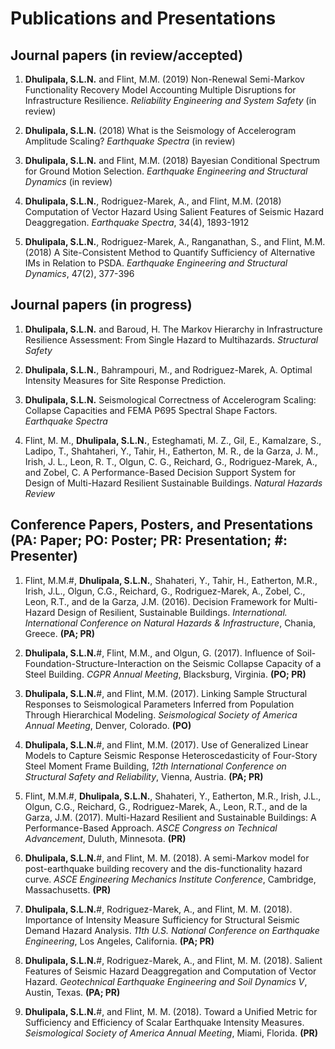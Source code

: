# Publications and Presentations


## Journal papers (in review/accepted)

1. **Dhulipala, S.L.N.** and Flint, M.M. (2019) Non-Renewal Semi-Markov Functionality Recovery Model Accounting Multiple Disruptions for Infrastructure Resilience. *Reliability Engineering and System Safety* (in review)

2. **Dhulipala, S.L.N.** (2018) What is the Seismology of Accelerogram Amplitude Scaling? *Earthquake Spectra* (in review)

3. **Dhulipala, S.L.N.** and Flint, M.M. (2018) Bayesian Conditional Spectrum for Ground Motion Selection. *Earthquake Engineering and Structural Dynamics* (in review)

4. **Dhulipala, S.L.N.**, Rodriguez-Marek, A., and Flint, M.M. (2018) Computation of Vector Hazard Using Salient Features of Seismic Hazard Deaggregation. *Earthquake Spectra*, 34(4), 1893-1912

5. **Dhulipala, S.L.N.**, Rodriguez-Marek, A., Ranganathan, S., and Flint, M.M. (2018) A Site-Consistent Method to Quantify Sufficiency of Alternative IMs in Relation to PSDA. *Earthquake Engineering and Structural Dynamics*, 47(2), 377-396


## Journal papers (in progress)

1. **Dhulipala, S.L.N.** and Baroud, H. The Markov Hierarchy in Infrastructure Resilience Assessment: From Single Hazard to Multihazards. *Structural Safety*

2. **Dhulipala, S.L.N.**, Bahrampouri, M., and Rodriguez-Marek, A. Optimal Intensity Measures for Site Response Prediction.

3. **Dhulipala, S.L.N.** Seismological Correctness of Accelerogram Scaling: Collapse Capacities and FEMA P695 Spectral Shape Factors. *Earthquake Spectra*

4. Flint, M. M., **Dhulipala, S.L.N.**, Esteghamati, M. Z., Gil, E., Kamalzare, S., Ladipo, T., Shahtaheri, Y., Tahir, H., Eatherton, M. R., de la Garza, J. M., Irish, J. L., Leon, R. T., Olgun, C. G., Reichard, G., Rodriguez-Marek, A., and Zobel, C. A Performance-Based Decision Support System for Design of Multi-Hazard Resilient Sustainable Buildings. *Natural Hazards Review*


## Conference Papers, Posters, and Presentations (PA: Paper; PO: Poster; PR: Presentation; #: Presenter)

1. Flint, M.M.#, **Dhulipala, S.L.N.**, Shahateri, Y., Tahir, H., Eatherton, M.R., Irish, J.L., Olgun, C.G., Reichard, G., Rodriguez-Marek, A., Zobel, C., Leon, R.T., and de la Garza, J.M. (2016). Decision Framework for Multi-Hazard Design of Resilient, Sustainable Buildings. *International. International Conference on Natural Hazards & Infrastructure*, Chania, Greece. **(PA; PR)**

2. **Dhulipala, S.L.N.**#, Flint, M.M., and Olgun, G. (2017). Influence of Soil-Foundation-Structure-Interaction on the Seismic Collapse Capacity of a Steel Building. *CGPR Annual Meeting*, Blacksburg, Virginia. **(PO; PR)**

3. **Dhulipala, S.L.N.**#, and Flint, M.M. (2017). Linking Sample Structural Responses to Seismological Parameters Inferred from Population Through Hierarchical Modeling. *Seismological Society of America Annual Meeting*, Denver, Colorado. **(PO)**

4. **Dhulipala, S.L.N.**#, and Flint, M.M. (2017). Use of Generalized Linear Models to Capture Seismic Response Heteroscedasticity of Four-Story Steel Moment Frame Building, *12th International Conference on Structural Safety and Reliability*, Vienna, Austria. **(PA; PR)**

5. Flint, M.M.#, **Dhulipala, S.L.N.**, Shahateri, Y., Eatherton, M.R., Irish, J.L., Olgun, C.G., Reichard, G., Rodriguez-Marek, A., Leon, R.T., and de la Garza, J.M. (2017). Multi-Hazard Resilient and Sustainable Buildings:
A Performance-Based Approach. *ASCE Congress on Technical Advancement*, Duluth, Minnesota. **(PR)**

6. **Dhulipala, S.L.N.**#, and Flint, M. M. (2018). A semi-Markov model for post-earthquake building recovery and the dis-functionality hazard curve. *ASCE Engineering Mechanics Institute Conference*, Cambridge, Massachusetts. **(PR)**

7. **Dhulipala, S.L.N.**#, Rodriguez-Marek, A., and Flint, M. M. (2018). Importance of Intensity Measure Sufficiency for Structural Seismic Demand Hazard Analysis. *11th U.S. National Conference on Earthquake Engineering*, Los Angeles, California. **(PA; PR)**

8. **Dhulipala, S.L.N.**#, Rodriguez-Marek, A., and Flint, M. M. (2018). Salient Features of Seismic Hazard Deaggregation and Computation of Vector Hazard. *Geotechnical Earthquake Engineering and Soil Dynamics V*, Austin, Texas. **(PA; PR)**

9. **Dhulipala, S.L.N.**#, and Flint, M. M. (2018). Toward a Unified Metric for Sufficiency and Efficiency of Scalar Earthquake Intensity Measures. *Seismological Society of America Annual Meeting*, Miami, Florida. **(PR)**
